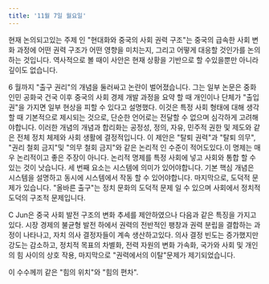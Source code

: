 ```yaml
---
title: '11월 7일 월요일'
---
```

현재 논의되고있는 주제 인 "현대화와 중국의 사회 권력 구조"는 중국의 급속한 사회 변화 과정에 어떤 권력 구조가 어떤 영향을 미치는지, 그리고 어떻게 대응할 것인가를 논의하는 것입니다. 역사적으로 볼 때이 사안은 현재 상황을 기반으로 할 수있을뿐만 아니라 깊이도 없습니다.

6 월까지 "출구 권리"의 개념을 둘러싸고 논란이 벌어졌습니다. 그는 일부 논문은 중화 인민 공화국 건국 이후 중국의 사회 경제 개발 과정을 요약 할 때 개인이나 단체가 "출입 권"을 가지면 일부 현상을 피할 수 있다고 설명했다. 이것은 특정 사회 형태에 대해 생각할 때 기본적으로 제시되는 것으로, 단순한 언어로는 전달할 수 없으며 심각하게 고려해야합니다. 이러한 개념의 개념과 합리화는 공정성, 정의, 자유, 민주적 권한 및 제도와 같은 전체 정치 체제와 사회 생활에 결정적입니다. 이 제안은 "탈퇴 권력"과 "탈퇴 의무", "권리 철회 금지"및 "의무 철회 금지"와 같은 논리적 인 수준이 적어도있다.이 명제는 매우 논리적이고 좋은 주장이 아니다. 논리적 명제를 특정 사회에 넣고 사회와 통합 할 수있는 것이 낫습니다. 세 번째 요소는 시스템에 의미가 있어야합니다. 기본 핵심 개념은 시스템을 설명하고 동시에 시스템에서 작동 할 수 있어야합니다. 마지막으로, 도덕적 문제가 있습니다. "올바른 출구"는 정치 문화의 도덕적 문제 일 수 있으며 사회에서 정치적 도덕의 구조적 문제입니다.

C Jun은 중국 사회 발전 구조의 변화 추세를 제안하였으나 다음과 같은 특징을 가지고있다. 시장 경제의 불균형 발전 하에서 권력의 전반적인 팽창과 권력 분립을 결합하는 과정이 나타나고, 자치 의사 결정자들이 계속 생산하고있다. 의사 결정 빈도는 증가했지만 강도는 감소하고, 정치적 목표의 차별화, 전력 자원의 변화 가속화, 국가와 사회 및 개인의 힘 사이의 상호 작용, 마지막으로 "권력에서의 이탈"문제가 제기되었습니다.

이 수수께끼 같은 "힘의 위치"와 "힘의 편차".

